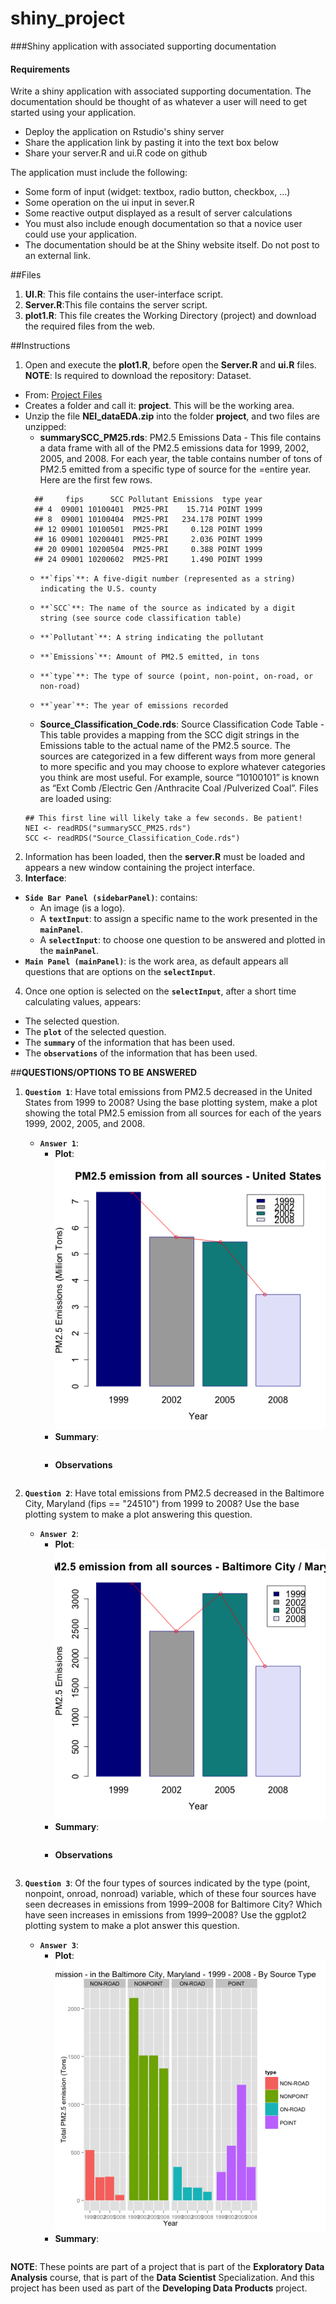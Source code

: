 # shiny_project

###Shiny application with associated supporting documentation

#### Requirements
Write a shiny application with associated supporting documentation. 
The documentation should be thought of as whatever a user  will need to get started using your application.

  * Deploy the application on Rstudio's shiny server
  * Share the application link by pasting it into the text box below
  * Share your server.R and ui.R code on github

The application must include the following:

  - Some form of input (widget: textbox, radio button, checkbox, ...)
  - Some operation on the ui input in sever.R
  - Some reactive output displayed as a result of server calculations
  - You must also include enough documentation so that a novice user could use your application.
  - The documentation should be at the Shiny website itself. Do not post to an external link.

##Files
1. **UI.R**: This file contains the user-interface script.
2. **Server.R**:This file contains the server script.
3. **plot1.R**: This file creates the Working Directory (project) and download the required files from the web.
 
##Instructions
1. Open and execute the **plot1.R**, before open the **Server.R** and **ui.R** files.
  **NOTE**: Is required to download the repository: Dataset. 
  - From: [Project Files](https://d396qusza40orc.cloudfront.net/exdata/data/NEI_data.zip)
  - Creates a folder and call it: **project**.  This will be the working area.
  - Unzip the file **NEI_dataEDA.zip** into the folder **project**, and two files are unzipped: 
    - **summarySCC_PM25.rds**: PM2.5 Emissions Data - This file contains a data frame with all of the PM2.5 emissions data for 1999, 2002, 2005, and 2008. For each year, the table contains number of tons of PM2.5 emitted from a specific type of source for the =entire year. Here are the first few rows.  
    ``` 
      ##     fips      SCC Pollutant Emissions  type year
      ## 4  09001 10100401  PM25-PRI    15.714 POINT 1999
      ## 8  09001 10100404  PM25-PRI   234.178 POINT 1999
      ## 12 09001 10100501  PM25-PRI     0.128 POINT 1999
      ## 16 09001 10200401  PM25-PRI     2.036 POINT 1999
      ## 20 09001 10200504  PM25-PRI     0.388 POINT 1999
      ## 24 09001 10200602  PM25-PRI     1.490 POINT 1999
    ```
      -     **`fips`**: A five-digit number (represented as a string) indicating the U.S. county
      -     **`SCC`**: The name of the source as indicated by a digit string (see source code classification table)
      -     **`Pollutant`**: A string indicating the pollutant
      -     **`Emissions`**: Amount of PM2.5 emitted, in tons
      -     **`type`**: The type of source (point, non-point, on-road, or non-road)
      -     **`year`**: The year of emissions recorded
    - **Source_Classification_Code.rds**: Source Classification Code Table - This table provides a mapping from the SCC digit strings in the Emissions table to the actual name of the PM2.5 source. The sources are categorized in a few different ways from more general to more specific and you may choose to explore whatever categories you think are most useful. For example, source “10100101” is known as “Ext Comb /Electric Gen /Anthracite Coal /Pulverized Coal”.  Files are loaded using:
    ```
    ## This first line will likely take a few seconds. Be patient!
    NEI <- readRDS("summarySCC_PM25.rds")
    SCC <- readRDS("Source_Classification_Code.rds")
    ```
2. Information has been loaded, then the **server.R** must be loaded and appears a new window containing the project interface.
3. **Interface**:
  - **`Side Bar Panel (sidebarPanel)`**: contains: 
    - An image (is a logo).
    - A **`textInput`**: to assign a specific name to the work presented in the **`mainPanel`**.
    - A **`selectInput`**: to choose one question to be answered and plotted in the **`mainPanel`**.
  - **`Main Panel (mainPanel)`**: is the work area, as default appears all questions that are options on the **`selectInput`**.
4. Once one option is selected on the **`selectInput`**, after a short time calculating values, appears: 
  - The selected question.
  - The **`plot`** of the selected question.
  - The **`summary`** of the information that has been used.
  - The **`observations`** of the information that has been used.
 

##**QUESTIONS/OPTIONS TO BE ANSWERED**
1.  **`Question 1`**: Have total emissions from PM2.5 decreased in the United States from 1999 to 2008? 
    Using the base plotting system, make a plot showing the total PM2.5 emission from all sources 
    for each of the years 1999, 2002, 2005, and 2008.
    - **__`Answer 1`__**:
      - **Plot**:
        ![Question1 Plot](/img/plot1.png)
      - **Summary**:
        ```
        ```
      - **Observations**
        ```
        ```
2.  **`Question 2`**: Have total emissions from PM2.5 decreased in the Baltimore City, Maryland (fips == "24510") 
    from 1999 to 2008? Use the base plotting system to make a plot answering this question.
    - **__`Answer 2`__**:
      - **Plot**:
        ![Question2 Plot](/img/plot2.png)
      - **Summary**:
        ```
        ```
      - **Observations**
        ```
        ```
        
3.  **`Question 3`**: Of the four types of sources indicated by the type (point, nonpoint, onroad, nonroad) variable, 
    which of these four sources have seen decreases in emissions from 1999–2008 for Baltimore City? 
    Which have seen increases in emissions from 1999–2008? Use the ggplot2 plotting system 
    to make a plot answer this question.
    - **__`Answer 3`__**:
      - **Plot**:
        ![Question3 Plot](/img/plot3.png)
      - **Summary**:
        ```
        ```

**NOTE**: These points are part of a project that is part of the **__Exploratory Data Analysis__** course, that is part of the **Data Scientist** Specialization.  And this project has been used as part of the **__Developing Data Products__** project.
